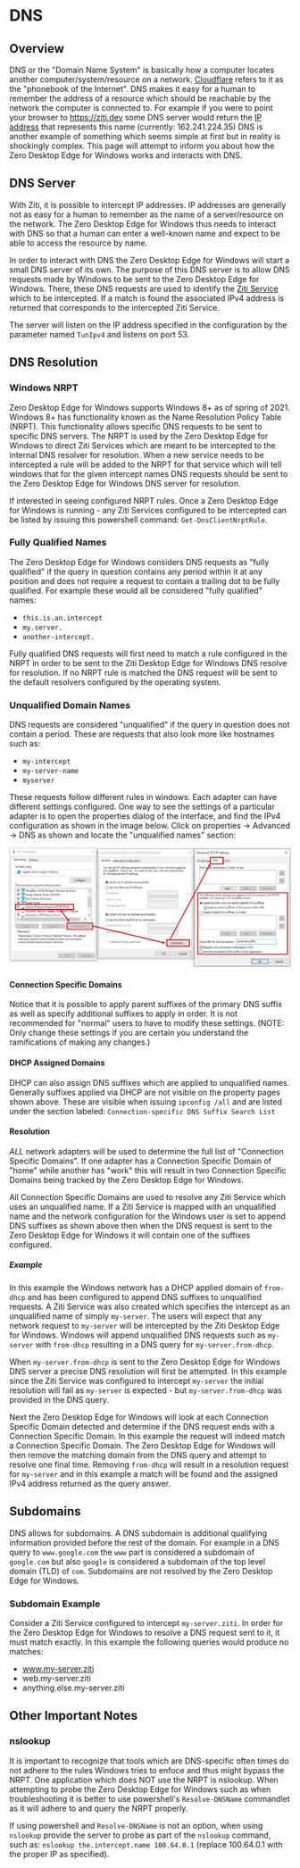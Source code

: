 # DNS

## Overview

DNS or the "Domain Name System" is basically how a computer locates another computer/system/resource on a network.
[Cloudflare](https://www.cloudflare.com/learning/dns/what-is-dns/) refers to it as the "phonebook of the Internet".
DNS makes it easy for a human to remember the address of a resource which should be reachable by the network the 
computer is connected to. For example if you were to point your browser to https://ziti.dev some DNS server would
return the [IP address](https://en.wikipedia.org/wiki/IP_address) that represents this name (currently: 162.241.224.35)
DNS is another example of something which seems simple at first but in reality is shockingly complex. 
This page will attempt to inform you about how the Zero Desktop Edge for Windows works and interacts with DNS.

## DNS Server

With Ziti, it is possible to intercept IP addresses. IP addresses are generally not as easy for a human to remember
as the name of a server/resource on the network. The Zero Desktop Edge for Windows thus needs to interact with DNS
so that a human can enter a well-known name and expect to be able to access the resource by name. 

In order to interact with DNS the Zero Desktop Edge for Windows will start a small DNS server of its own. The purpose
of this DNS server is to allow DNS requests made by Windows to be sent to the Zero Desktop Edge for Windows. There, these
DNS requests are used to identify the [Ziti Service](https://openziti.github.io/ziti/services/overview.html?tabs=create-service-ui)
which to be intercepted. If a match is found the associated IPv4 address is returned that corresponds to the intercepted 
Ziti Service.

The server will listen on the IP address specified in the configuration by the parameter named `TunIpv4` and listens on port 53.

## DNS Resolution

### Windows NRPT

Zero Desktop Edge for Windows supports Windows 8+ as of spring of 2021.  Windows 8+ has functionality known as
the Name Resolution Policy Table (NRPT). This functionality allows specific DNS requests to be sent to specific DNS
servers. The NRPT is used by the Zero Desktop Edge for Windows to direct Ziti Services which are meant to be
intercepted to the internal DNS resolver for resolution.  When a new service needs to be intercepted a rule will be
added to the NRPT for that service which will tell windows that for the given intercept names DNS requests should 
be sent to the Zero Desktop Edge for Windows DNS server for resolution.

If interested in seeing configured NRPT rules. Once a Zero Desktop Edge for Windows is running - any Ziti Services 
configured to be intercepted can be listed by issuing this powershell command: `Get-DnsClientNrptRule`.

### Fully Qualified Names

The Zero Desktop Edge for Windows considers DNS requests as "fully qualified" if the query in question
contains any period within it at any position and does not require a request to contain a trailing dot to be fully 
qualified.  For example these would all be considered "fully qualified" names:

* `this.is.an.intercept`
* `my.server.`
* `another-intercept.`

Fully qualified DNS requests will first need to match a rule configured in the NRPT in order to be sent to the Ziti Desktop
Edge for Windows DNS resolve for resolution. If no NRPT rule is matched the DNS request will be sent to the default 
resolvers configured by the operating system.

### Unqualified Domain Names

DNS requests are considered "unqualified" if the query in question does not contain a period. These are requests that
also look more like hostnames such as:

* `my-intercept`
* `my-server-name`
* `myserver`

These requests follow different rules in windows.  Each adapter can have different settings configured. One way to see
the settings of a particular adapter is to open the properties dialog of the interface, and find the IPv4 configuration
as shown in the image below. Click on properties -> Advanced -> DNS as shown and locate the "unqualified names" section:

![MFA enrollment codes](windows-dns-suffixes.png)

#### Connection Specific Domains

Notice that it is possible to apply parent suffixes of the primary DNS suffix as well as specify additional suffixes to
apply in order. It is not recommended for "normal" users to have to modify these settings. (NOTE: Only change these 
settings if you are certain you understand the ramifications of making any changes.)

#### DHCP Assigned Domains

DHCP can also assign DNS suffixes which are applied to unqualified names. Generally suffixes applied via DHCP are not
visible on the property pages shown above. These are visible when issuing `ipconfig /all` and are listed under the section
labeled: `Connection-specific DNS Suffix Search List`

#### Resolution

_*ALL*_ network adapters will be used to determine the full list of "Connection Specific Domains". If one adapter has
a Connection Specific Domain of "home" while another has "work" this will result in two Connection Specific Domains being
tracked by the Zero Desktop Edge for Windows.

All Connection Specific Domains are used to resolve any Ziti Service which uses an unqualified name. If a Ziti Service
is mapped with an unqualified name and the network configuration for the Windows user is set to append DNS suffixes as
shown above then when the DNS request is sent to the Zero Desktop Edge for Windows it will contain one of the suffixes
configured.  

##### Example

In this example the Windows network has a DHCP applied domain of `from-dhcp` and has been configured to append DNS
suffixes to unqualified requests. A Ziti Service was also created which specifies the intercept as an unqualified name
of simply `my-server`. The users will expect that any network request to `my-server` will be intercepted by the Ziti
Desktop Edge for Windows. Windows will append unqualified DNS requests such as `my-server` with `from-dhcp` resulting
in a DNS query for `my-server.from-dhcp`.

When `my-server.from-dhcp` is sent to the Zero Desktop Edge for Windows DNS server a precise DNS resolution will first 
be attempted. In this example since the Ziti Service was configured to intercept `my-server` the initial resolution will
fail as `my-server` is expected - but `my-server.from-dhcp` was provided in the DNS query.

Next the Zero Desktop Edge for Windows will look at each Connection Specific Domain detected and determine if the DNS
request ends with a Connection Specific Domain. In this example the request will indeed match a Connection Specific Domain.
The Zero Desktop Edge for Windows will then remove the matching domain from the DNS query and attempt to resolve one
final time. Removing `from-dhcp` will result in a resolution request for `my-server` and in this example a match will be
found and the assigned IPv4 address returned as the query answer.

## Subdomains

DNS allows for subdomains. A DNS subdomain is additional qualifying information provided before the rest of the domain.
For example in a DNS query to `www.google.com` the `www` part is considered a subdomain of `google.com` but also `google`
is considered a subdomain of the top level domain (TLD) of `com`.  Subdomains are not resolved by the Zero Desktop Edge
for Windows.

### Subdomain Example

Consider a Ziti Service configured to intercept `my-server.ziti`. In order for the Zero Desktop Edge for Windows to 
resolve a DNS request sent to it, it must match exactly. In this example the following queries would produce no matches:

* www.my-server.ziti
* web.my-server.ziti
* anything.else.my-server.ziti

## Other Important Notes

### nslookup

It is important to recognize that tools which are DNS-specific often times do not adhere to the rules Windows tries
to enfoce and thus might bypass the NRPT. One application which does NOT use the NRPT is nslookup. When attempting to
probe the Zero Desktop Edge for Windows such as when troubleshooting it is better to use powershell's `Resolve-DNSName`
commandlet as it will adhere to and query the NRPT properly.  

If using powershell and `Resolve-DNSName` is not an option, when using `nslookup` provide the server to probe as part
of the `nslookup` command, such as: `nslookup the.intercept.name 100.64.0.1` (replace 100.64.0.1 with the proper IP as
specified).
